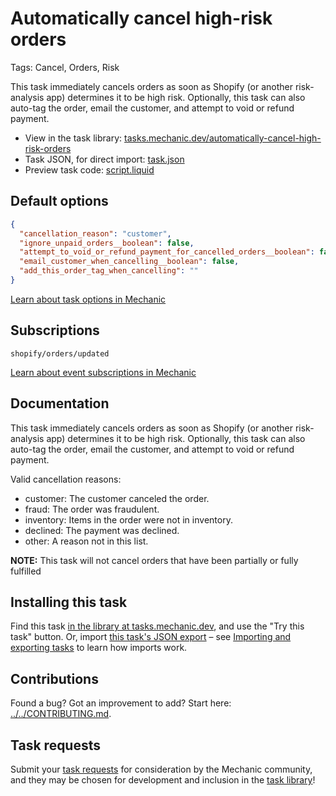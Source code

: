 # Automatically cancel high-risk orders

Tags: Cancel, Orders, Risk

This task immediately cancels orders as soon as Shopify (or another risk-analysis app) determines it to be high risk. Optionally, this task can also auto-tag the order, email the customer, and attempt to void or refund payment.

* View in the task library: [tasks.mechanic.dev/automatically-cancel-high-risk-orders](https://tasks.mechanic.dev/automatically-cancel-high-risk-orders)
* Task JSON, for direct import: [task.json](../../tasks/automatically-cancel-high-risk-orders.json)
* Preview task code: [script.liquid](./script.liquid)

## Default options

```json
{
  "cancellation_reason": "customer",
  "ignore_unpaid_orders__boolean": false,
  "attempt_to_void_or_refund_payment_for_cancelled_orders__boolean": false,
  "email_customer_when_cancelling__boolean": false,
  "add_this_order_tag_when_cancelling": ""
}
```

[Learn about task options in Mechanic](https://learn.mechanic.dev/core/tasks/options)

## Subscriptions

```liquid
shopify/orders/updated
```

[Learn about event subscriptions in Mechanic](https://learn.mechanic.dev/core/tasks/subscriptions)

## Documentation

This task immediately cancels orders as soon as Shopify (or another risk-analysis app) determines it to be high risk. Optionally, this task can also auto-tag the order, email the customer, and attempt to void or refund payment.

Valid cancellation reasons:

* customer: The customer canceled the order.
* fraud: The order was fraudulent.
* inventory: Items in the order were not in inventory.
* declined: The payment was declined.
* other: A reason not in this list.

__NOTE:__ This task will not cancel orders that have been partially or fully fulfilled

## Installing this task

Find this task [in the library at tasks.mechanic.dev](https://tasks.mechanic.dev/automatically-cancel-high-risk-orders), and use the "Try this task" button. Or, import [this task's JSON export](../../tasks/automatically-cancel-high-risk-orders.json) – see [Importing and exporting tasks](https://learn.mechanic.dev/core/tasks/import-and-export) to learn how imports work.

## Contributions

Found a bug? Got an improvement to add? Start here: [../../CONTRIBUTING.md](../../CONTRIBUTING.md).

## Task requests

Submit your [task requests](https://mechanic.canny.io/task-requests) for consideration by the Mechanic community, and they may be chosen for development and inclusion in the [task library](https://tasks.mechanic.dev/)!
